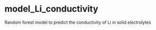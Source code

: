 # model_Li_conductivity
 Random forest model to predict the conductivity of Li in solid electrolytes

